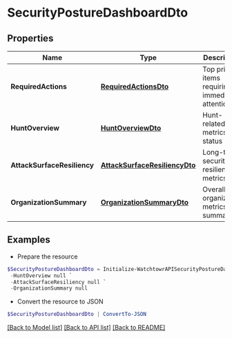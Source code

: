 # SecurityPostureDashboardDto
## Properties

Name | Type | Description | Notes
------------ | ------------- | ------------- | -------------
**RequiredActions** | [**RequiredActionsDto**](RequiredActionsDto.md) | Top priority items requiring immediate attention | 
**HuntOverview** | [**HuntOverviewDto**](HuntOverviewDto.md) | Hunt-related metrics and status | 
**AttackSurfaceResiliency** | [**AttackSurfaceResiliencyDto**](AttackSurfaceResiliencyDto.md) | Long-term security resilience metrics | 
**OrganizationSummary** | [**OrganizationSummaryDto**](OrganizationSummaryDto.md) | Overall organization metrics and summary | 

## Examples

- Prepare the resource
```powershell
$SecurityPostureDashboardDto = Initialize-WatchtowrAPISecurityPostureDashboardDto  -RequiredActions null `
 -HuntOverview null `
 -AttackSurfaceResiliency null `
 -OrganizationSummary null
```

- Convert the resource to JSON
```powershell
$SecurityPostureDashboardDto | ConvertTo-JSON
```

[[Back to Model list]](../README.md#documentation-for-models) [[Back to API list]](../README.md#documentation-for-api-endpoints) [[Back to README]](../README.md)

